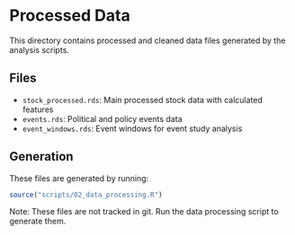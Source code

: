 # Processed Data

This directory contains processed and cleaned data files generated by the analysis scripts.

## Files

- `stock_processed.rds`: Main processed stock data with calculated features
- `events.rds`: Political and policy events data
- `event_windows.rds`: Event windows for event study analysis

## Generation

These files are generated by running:
```r
source("scripts/02_data_processing.R")
```

Note: These files are not tracked in git. Run the data processing script to generate them.
